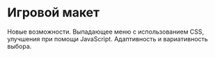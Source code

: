 # Игровой макет
Новые возможности. Выпадающее меню с использованием CSS, улучшения при помощи JavaScript. Адаптивность и вариативность выбора.